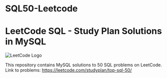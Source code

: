 # SQL50-Leetcode
# LeetCode SQL - Study Plan Solutions in MySQL

![LeetCode Logo](https://leetcode.com/static/images/LeetCode_logo.png)

This repository contains MySQL solutions to 50 SQL problems on LeetCode.
Link to problems: https://leetcode.com/studyplan/top-sql-50/
